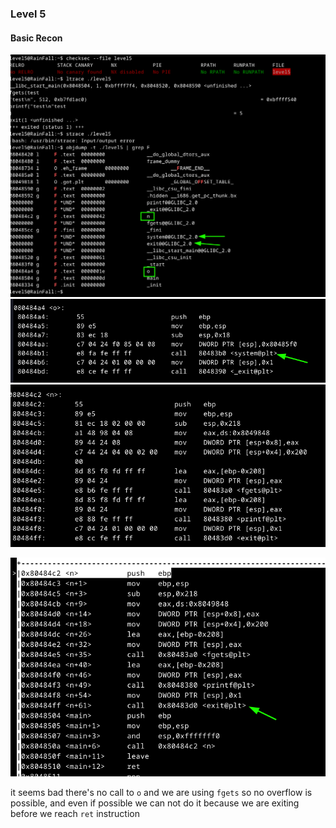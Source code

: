### Level 5

#### Basic Recon

![](./pics/1.png)
![](./pics/2.png)
![](./pics/3.png)


![](./pics/4.png)

it seems bad there's no call to `o` and we are using `fgets` so no overflow is possible, and even if possible we can not do it because we are exiting before we reach `ret` instruction